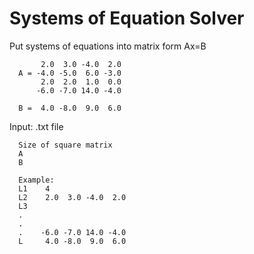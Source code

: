 # Systems of Equation Solver
Put systems of equations into matrix form Ax=B

           2.0  3.0 -4.0  2.0
      A = -4.0 -5.0  6.0 -3.0
           2.0  2.0  1.0  0.0
          -6.0 -7.0 14.0 -4.0
       
      B =  4.0 -8.0  9.0  6.0

Input: .txt file

      Size of square matrix 
      A
      B
      
      Example:      
      L1    4 
      L2    2.0  3.0 -4.0  2.0
      L3    
      .
      .
      .    -6.0 -7.0 14.0 -4.0
      L     4.0 -8.0  9.0  6.0
